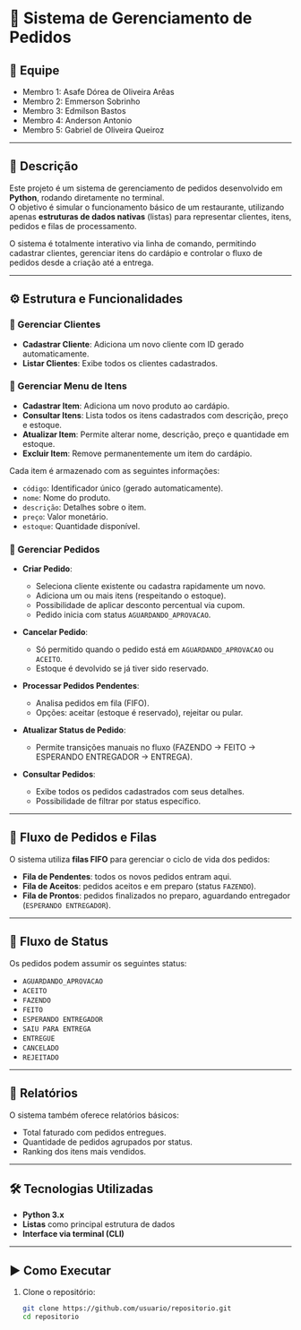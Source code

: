 # 🍔 Sistema de Gerenciamento de Pedidos

## 👥 Equipe
- Membro 1: Asafe Dórea de Oliveira Arêas
- Membro 2: Emmerson Sobrinho
- Membro 3: Edmilson Bastos
- Membro 4: Anderson Antonio
- Membro 5: Gabriel de Oliveira Queiroz

---

## 📖 Descrição
Este projeto é um sistema de gerenciamento de pedidos desenvolvido em **Python**, rodando diretamente no terminal.  
O objetivo é simular o funcionamento básico de um restaurante, utilizando apenas **estruturas de dados nativas** (listas) para representar clientes, itens, pedidos e filas de processamento.

O sistema é totalmente interativo via linha de comando, permitindo cadastrar clientes, gerenciar itens do cardápio e controlar o fluxo de pedidos desde a criação até a entrega.

---

## ⚙️ Estrutura e Funcionalidades

### 🔹 Gerenciar Clientes
- **Cadastrar Cliente**: Adiciona um novo cliente com ID gerado automaticamente.  
- **Listar Clientes**: Exibe todos os clientes cadastrados.  

### 🔹 Gerenciar Menu de Itens
- **Cadastrar Item**: Adiciona um novo produto ao cardápio.  
- **Consultar Itens**: Lista todos os itens cadastrados com descrição, preço e estoque.  
- **Atualizar Item**: Permite alterar nome, descrição, preço e quantidade em estoque.  
- **Excluir Item**: Remove permanentemente um item do cardápio.  

Cada item é armazenado com as seguintes informações:  
- `código`: Identificador único (gerado automaticamente).  
- `nome`: Nome do produto.  
- `descrição`: Detalhes sobre o item.  
- `preço`: Valor monetário.  
- `estoque`: Quantidade disponível.  

### 🔹 Gerenciar Pedidos
- **Criar Pedido**:
  - Seleciona cliente existente ou cadastra rapidamente um novo.  
  - Adiciona um ou mais itens (respeitando o estoque).  
  - Possibilidade de aplicar desconto percentual via cupom.  
  - Pedido inicia com status `AGUARDANDO_APROVACAO`.  

- **Cancelar Pedido**:  
  - Só permitido quando o pedido está em `AGUARDANDO_APROVACAO` ou `ACEITO`.  
  - Estoque é devolvido se já tiver sido reservado.  

- **Processar Pedidos Pendentes**:  
  - Analisa pedidos em fila (FIFO).  
  - Opções: aceitar (estoque é reservado), rejeitar ou pular.  

- **Atualizar Status de Pedido**:  
  - Permite transições manuais no fluxo (FAZENDO → FEITO → ESPERANDO ENTREGADOR → ENTREGA).  

- **Consultar Pedidos**:  
  - Exibe todos os pedidos cadastrados com seus detalhes.  
  - Possibilidade de filtrar por status específico.  

---

## 🔹 Fluxo de Pedidos e Filas
O sistema utiliza **filas FIFO** para gerenciar o ciclo de vida dos pedidos:

- **Fila de Pendentes**: todos os novos pedidos entram aqui.  
- **Fila de Aceitos**: pedidos aceitos e em preparo (status `FAZENDO`).  
- **Fila de Prontos**: pedidos finalizados no preparo, aguardando entregador (`ESPERANDO ENTREGADOR`).  

---

## 🔹 Fluxo de Status
Os pedidos podem assumir os seguintes status:

- `AGUARDANDO_APROVACAO`  
- `ACEITO`  
- `FAZENDO`  
- `FEITO`  
- `ESPERANDO ENTREGADOR`  
- `SAIU PARA ENTREGA`  
- `ENTREGUE`  
- `CANCELADO`  
- `REJEITADO`  

---

## 🔹 Relatórios
O sistema também oferece relatórios básicos:
- Total faturado com pedidos entregues.  
- Quantidade de pedidos agrupados por status.  
- Ranking dos itens mais vendidos.  

---

## 🛠️ Tecnologias Utilizadas
- **Python 3.x**  
- **Listas** como principal estrutura de dados  
- **Interface via terminal (CLI)**  

---

## ▶️ Como Executar
1. Clone o repositório:
   ```bash
   git clone https://github.com/usuario/repositorio.git
   cd repositorio
